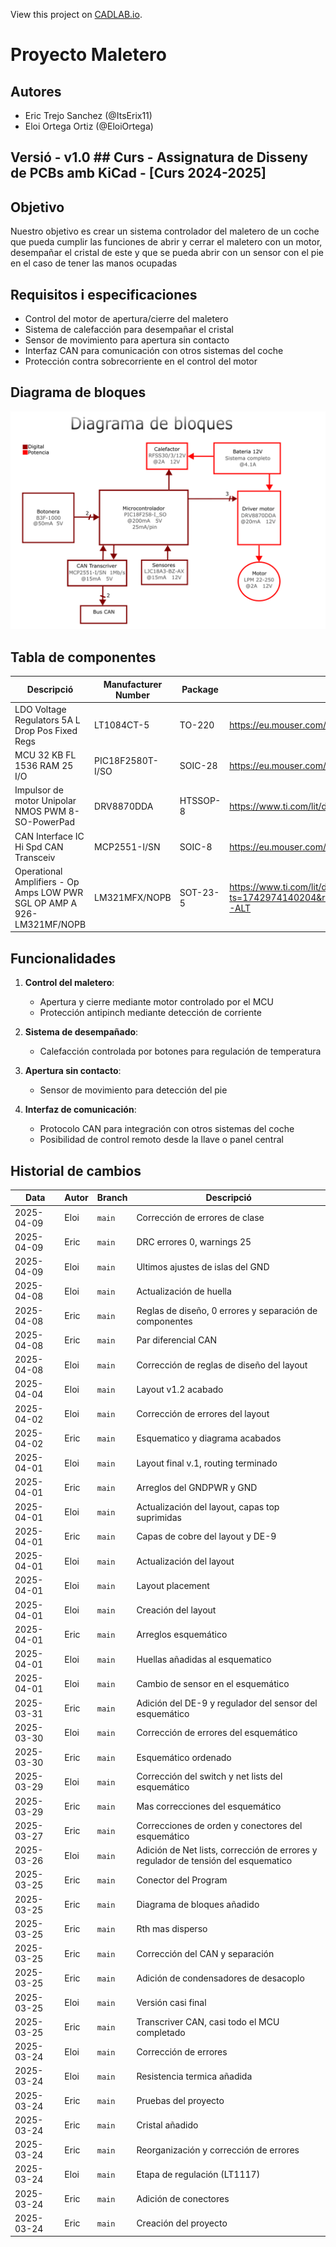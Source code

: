 View this project on [CADLAB.io](https://cadlab.io/project/29036). 

# Proyecto Maletero

## Autores
- Eric Trejo Sanchez (@ItsErix11)
- Eloi Ortega Ortiz (@EloiOrtega)

## Versió - v1.0 ## Curs - Assignatura de Disseny de PCBs amb KiCad - [Curs 2024-2025]

## Objetivo 
Nuestro objetivo es crear un sistema controlador del maletero de un coche que pueda cumplir las funciones de abrir y cerrar el maletero con un motor, desempañar el cristal de este y que se pueda abrir con un sensor con el pie en el caso de tener las manos ocupadas

## Requisitos i especificaciones
- Control del motor de apertura/cierre del maletero
- Sistema de calefacción para desempañar el cristal
- Sensor de movimiento para apertura sin contacto
- Interfaz CAN para comunicación con otros sistemas del coche
- Protección contra sobrecorriente en el control del motor

## Diagrama de bloques 
![alt text](diagrama_bloques.png)
## Tabla de componentes
| Descripció | Manufacturer Number | Package | Datasheet | Proveïdor | Unitats |
|------------|--------------------|---------|----------|----------|---------|
| LDO Voltage Regulators 5A L Drop Pos Fixed Regs | LT1084CT-5 | TO-220 | https://eu.mouser.com/datasheet/2/609/1083ffe-3123432.pdf | DigiKey | 1 |
| MCU 32 KB FL 1536 RAM 25 I/O | PIC18F2580T-I/SO | SOIC-28 | https://eu.mouser.com/datasheet/2/268/39637d-3443674.pdf | DigiKey | 1 |
| Impulsor de motor Unipolar NMOS PWM 8-SO-PowerPad | DRV8870DDA | HTSSOP-8 | https://www.ti.com/lit/ds/symlink/drv8870.pdf?HQS=dis-dk-null-digikeymode-dsf-pf-null-wwe&ts=1745209885777 | DigiKey | 1 |
| CAN Interface IC Hi Spd CAN Transceiv | MCP2551-I/SN | SOIC-8 | https://eu.mouser.com/datasheet/2/268/20001667G-3441642.pdf | DigiKey | 1 |
| Operational Amplifiers - Op Amps LOW PWR SGL OP AMP A 926-LM321MF/NOPB | LM321MFX/NOPB | SOT-23-5 | https://www.ti.com/lit/ds/symlink/lm321.pdf?ts=1742974140204&ref_url=https%253A%252F%252Fwww.ti.com%252Fproduct%252FLM321%253FkeyMatch%253DLM321%2526tisearch%253Duniversal_search%2526usecase%253DGPN-ALT | DigiKeys | 1 |


## Funcionalidades
1. **Control del maletero**:
   - Apertura y cierre mediante motor controlado por el MCU
   - Protección antipinch mediante detección de corriente
   
2. **Sistema de desempañado**:
   - Calefacción controlada por botones para regulación de temperatura
   
3. **Apertura sin contacto**:
   - Sensor de movimiento para detección del pie

4. **Interfaz de comunicación**:
   - Protocolo CAN para integración con otros sistemas del coche
   - Posibilidad de control remoto desde la llave o panel central

## Historial de cambios 
| Data | Autor | Branch | Descripció |
|------|------|--------|------------|
| 2025-04-09 | Eloi | `main` | Corrección de errores de clase |
| 2025-04-09 | Eric | `main` | DRC errores 0, warnings 25 |
| 2025-04-09 | Eloi | `main` | Ultimos ajustes de islas del GND |
| 2025-04-08 | Eloi | `main` | Actualización de huella |
| 2025-04-08 | Eric | `main` | Reglas de diseño, 0 errores y separación de componentes |
| 2025-04-08 | Eric | `main` | Par diferencial CAN |
| 2025-04-08 | Eloi | `main` | Corrección de reglas de diseño del layout | 
| 2025-04-04 | Eloi | `main` | Layout v1.2 acabado |
| 2025-04-02 | Eloi | `main` | Corrección de errores del layout |
| 2025-04-02 | Eric | `main` | Esquematico y diagrama acabados |
| 2025-04-01 | Eloi | `main` | Layout final v.1, routing terminado |
| 2025-04-01 | Eric | `main` | Arreglos del GNDPWR y GND |
| 2025-04-01 | Eloi | `main` | Actualización del layout, capas top suprimidas |
| 2025-04-01 | Eric | `main` | Capas de cobre del layout y DE-9 |
| 2025-04-01 | Eloi | `main` | Actualización del layout |
| 2025-04-01 | Eloi | `main` | Layout placement |
| 2025-04-01 | Eloi | `main` | Creación del layout |
| 2025-04-01 | Eric | `main` | Arreglos esquemático |
| 2025-04-01 | Eloi | `main` | Huellas añadidas al esquematico |
| 2025-04-01 | Eloi | `main` | Cambio de sensor en el esquemático |
| 2025-03-31 | Eric | `main` | Adición del DE-9 y regulador del sensor del esquemático|
| 2025-03-30 | Eloi | `main` | Corrección de errores del esquemático |
| 2025-03-30 | Eric | `main` | Esquemático ordenado |
| 2025-03-29 | Eloi | `main` | Corrección del switch y net lists del esquemático |
| 2025-03-29 | Eric | `main` | Mas correcciones del esquemático |
| 2025-03-27 | Eric | `main` | Correcciones de orden y conectores del esquemático|
| 2025-03-26 | Eloi | `main` | Adición de Net lists, corrección de errores y regulador de tensión del esquematico |
| 2025-03-25 | Eric | `main` | Conector del Program |
| 2025-03-25 | Eric | `main` | Diagrama de bloques añadido |
| 2025-03-25 | Eric | `main` | Rth mas disperso |
| 2025-03-25 | Eric | `main` | Corrección del CAN y separación |
| 2025-03-25 | Eric | `main` | Adición de condensadores de desacoplo |
| 2025-03-25 | Eloi | `main` | Versión casi final |
| 2025-03-25 | Eric | `main` | Transcriver CAN, casi todo el MCU completado |
| 2025-03-24 | Eloi | `main` | Corrección de errores |
| 2025-03-24 | Eloi | `main` | Resistencia termica añadida |
| 2025-03-24 | Eric | `main` | Pruebas del proyecto |
| 2025-03-24 | Eric | `main` | Cristal añadido |
| 2025-03-24 | Eric | `main` | Reorganización y corrección de errores |
| 2025-03-24 | Eloi | `main` | Etapa de regulación (LT1117) |
| 2025-03-24 | Eric | `main` | Adición de conectores |
| 2025-03-24 | Eric | `main` | Creación del proyecto |

